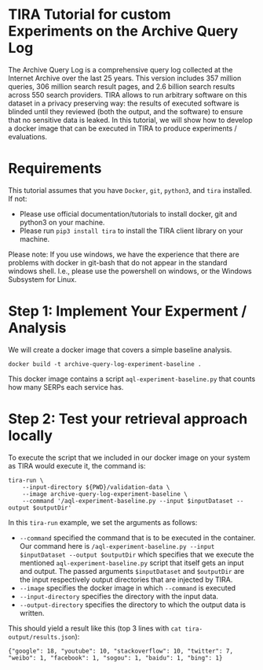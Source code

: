 # TIRA Tutorial for custom Experiments on the Archive Query Log

The Archive Query Log is a comprehensive query log collected at the Internet Archive over the last 25 years. This version includes 357 million queries, 306 million search result pages, and 2.6 billion search results across 550 search providers. TIRA allows to run arbitrary software on this dataset in a privacy preserving way: the results of executed software is blinded until they reviewed (both the output, and the software) to ensure that no sensitive data is leaked. In this tutorial, we will show how to develop a docker image that can be executed in TIRA to produce experiments / evaluations.

# Requirements

This tutorial assumes that you have `Docker`, `git`, `python3`, and `tira` installed. If not:

- Please use official documentation/tutorials to install docker, git and python3 on your machine.
- Please run `pip3 install tira` to install the TIRA client library on your machine.

Please note: If you use windows, we have the experience that there are problems with docker in git-bash that do not appear in the standard windows shell. I.e., please use the powershell on windows, or the Windows Subsystem for Linux.

# Step 1: Implement Your Experment / Analysis

We will create a docker image that covers a simple baseline analysis.

```
docker build -t archive-query-log-experiment-baseline .
```

This docker image contains a script `aql-experiment-baseline.py` that counts how many SERPs each service has.

# Step 2: Test your retrieval approach locally

To execute the script that we included in our docker image on your system as TIRA would execute it, the command is:

```
tira-run \
    --input-directory ${PWD}/validation-data \
    --image archive-query-log-experiment-baseline \
    --command '/aql-experiment-baseline.py --input $inputDataset --output $outputDir'
```

In this `tira-run` example, we set the arguments as follows:

- `--command` specified the command that is to be executed in the container. Our command here is `/aql-experiment-baseline.py --input $inputDataset --output $outputDir` which specifies that we execute the mentioned `aql-experiment-baseline.py` script that itself gets an input and output. The passed arguments `$inputDataset` and `$outputDir` are the input respectively output directories that are injected by TIRA.
- `--image` specifies the docker image in which `--command` is executed
- `--input-directory` specifies the directory with the input data.
- `--output-directory` specifies the directory to which the output data is written.

This should yield a result like this (top 3 lines with `cat tira-output/results.json`):

```
{"google": 18, "youtube": 10, "stackoverflow": 10, "twitter": 7, "weibo": 1, "facebook": 1, "sogou": 1, "baidu": 1, "bing": 1}
```

